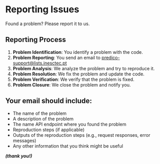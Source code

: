 # Reporting Issues

Found a problem? Please report it to us.

## Reporting Process

1. **Problem Identification**: You identify a problem with the code.
2. **Problem Reporting**: You send an email to [predico-support@lists.inesctec.pt](mailto:predico-support@lists.inesctec.pt)
3. **Problem Analysis**: We analyze the problem and try to reproduce it.
4. **Problem Resolution**: We fix the problem and update the code.
5. **Problem Verification**: We verify that the problem is fixed.
6. **Problem Closure**: We close the problem and notify you.

## Your email should include:

- The name of the problem
- A description of the problem
- The name API endpoint where you found the problem
- Reproduction steps (if applicable)
- Outputs of the reproduction steps (e.g., request responses, error messages)
- Any other information that you think might be useful

***(thank you!)***